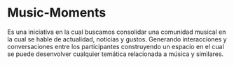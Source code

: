 # Music-Moments
Es una iniciativa en la cual buscamos consolidar una comunidad musical en la cual se hable de actualidad, noticias y gustos.
Generando interacciones y conversaciones entre los participantes construyendo un espacio en  el cual se puede desenvolver cualquier temática relacionada a música y similares.
